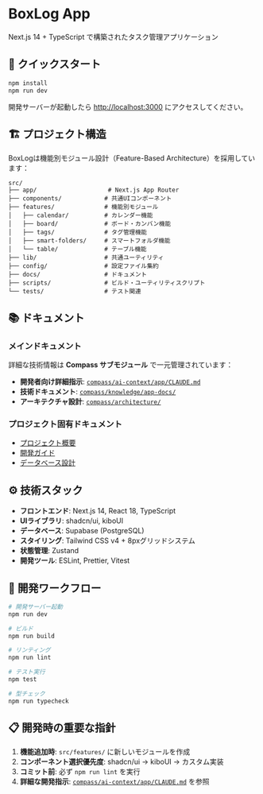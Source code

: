 # BoxLog App

Next.js 14 + TypeScript で構築されたタスク管理アプリケーション

## 🚀 クイックスタート

```bash
npm install
npm run dev
```

開発サーバーが起動したら [http://localhost:3000](http://localhost:3000) にアクセスしてください。

## 🏗️ プロジェクト構造

BoxLogは機能別モジュール設計（Feature-Based Architecture）を採用しています：

```
src/
├── app/                    # Next.js App Router
├── components/            # 共通UIコンポーネント
├── features/              # 機能別モジュール
│   ├── calendar/          # カレンダー機能
│   ├── board/             # ボード・カンバン機能
│   ├── tags/              # タグ管理機能
│   ├── smart-folders/     # スマートフォルダ機能
│   └── table/             # テーブル機能
├── lib/                   # 共通ユーティリティ
├── config/                # 設定ファイル集約
├── docs/                  # ドキュメント
├── scripts/               # ビルド・ユーティリティスクリプト
└── tests/                 # テスト関連
```

## 📚 ドキュメント

### メインドキュメント
詳細な技術情報は **Compass サブモジュール** で一元管理されています：
- **開発者向け詳細指示**: [`compass/ai-context/app/CLAUDE.md`](./compass/ai-context/app/CLAUDE.md)
- **技術ドキュメント**: [`compass/knowledge/app-docs/`](./compass/knowledge/app-docs/)
- **アーキテクチャ設計**: [`compass/architecture/`](./compass/architecture/)

### プロジェクト固有ドキュメント
- [プロジェクト概要](./docs/README.md)
- [開発ガイド](./docs/development/)
- [データベース設計](./docs/database/)

## ⚙️ 技術スタック

- **フロントエンド**: Next.js 14, React 18, TypeScript
- **UIライブラリ**: shadcn/ui, kiboUI
- **データベース**: Supabase (PostgreSQL)
- **スタイリング**: Tailwind CSS v4 + 8pxグリッドシステム
- **状態管理**: Zustand
- **開発ツール**: ESLint, Prettier, Vitest

## 🔄 開発ワークフロー

```bash
# 開発サーバー起動
npm run dev

# ビルド
npm run build

# リンティング
npm run lint

# テスト実行
npm test

# 型チェック
npm run typecheck
```

## 📋 開発時の重要な指針

1. **機能追加時**: `src/features/` に新しいモジュールを作成
2. **コンポーネント選択優先度**: shadcn/ui → kiboUI → カスタム実装
3. **コミット前**: 必ず `npm run lint` を実行
4. **詳細な開発指示**: [`compass/ai-context/app/CLAUDE.md`](./compass/ai-context/app/CLAUDE.md) を参照
